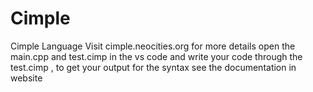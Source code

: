 # Cimple
Cimple Language
Visit cimple.neocities.org for more details 
open the main.cpp and test.cimp in the vs code and write your code through the test.cimp , to get your output
for the syntax see the documentation in website
